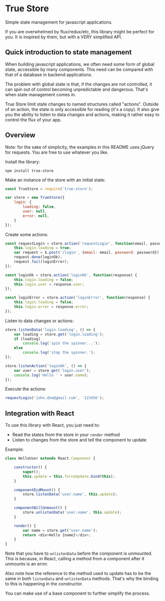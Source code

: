 # True Store

Simple state management for javascript applications.

If you are overwhelmed by flux/redux/etc, this library might be perfect for you. It is inspired by them, but with a VERY simplified API.


## Quick introduction to state management

When building javascript applications, we often need some form of global state, accessible by many components. This need can be compared with that of a database in backend applications.

The problem with global state is that, if the changes are not controlled, it can spin out of control becoming unpredictable and dangerous. That's when state management comes in.

True Store limit state changes to named structures called "actions". Outside of an action, the state is only accessible for reading (it's a copy). It also give you the ability to listen to data changes and actions, making it rather easy to control the flux of your app.


## Overview

Note: for the sake of simplicity, the examples in this README uses jQuery for requests. You are free to use whatever you like.

Install the library:

    npm install true-store

Make an instance of the store with an initial state:

```javascript
const TrueStore = require('true-store');

var store = new TrueStore({
    login: {
        loading: false,
        user: null,
        error: null,
    }
});
```

Create some actions:

```javascript
const requestLogin = store.action('requestLogin', function(email, password) {
    this.login.loading = true;
    var request = $.post('/login', {email: email, password: password});
    request.done(loginOk);
    request.fail(loginError);
});

const loginOk = store.action('loginOk', function(response) {
    this.login.loading = false;
    this.login.user = response.user;
});

const loginError = store.action('loginError', function(response) {
    this.login.loading = false;
    this.login.error = response.error;
});
```

Listen to data changes or actions:

```javascript
store.listenData('login.loading', () => {
    var loading = store.get('login.loading');
    if (loading)
        console.log('spin the spinner...');
    else
        console.log('stop the spinner.');
});

store.listenAction('loginOk', () => {
    var user = store.get('login.user');
    console.log('Hello ' + user.name);
});
```

Execute the actions:

```javascript
requestLogin('john.doe@gmail.com', '123456');
```


## Integration with React

To use this library with React, you just need to:

* Read the states from the store in your `render` method
* Listen to changes from the store and tell the component to update

Example:

```javascript
class HelloUser extends React.Component {

    constructor() {
        super();
        this.update = this.forceUpdate.bind(this);
    }

    componentDidMount() {
        store.listenData('user.name', this.update);
    }

    componentWillUnmount() {
        store.unlistenData('user.name', this.update);
    }

    render() {
        var name = store.get('user.name');
        return <div>Hello {name}</div>;
    }
}
```

Note that you have to `unlistenData` before the component is unmounted. This is because, in React, calling a method from a component after it unmounts is an error.

Also note how the reference to the method used to update has to be the same in both `listenData` and `unlistenData` methods. That's why the binding to this is happening in the constructor.

You can make use of a base component to further simplify the process.
